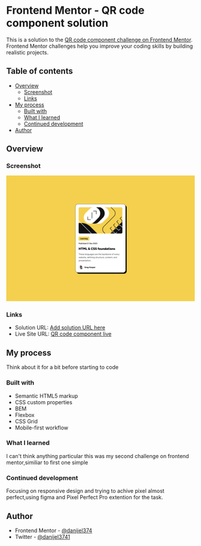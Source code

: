 # Frontend Mentor - QR code component solution

This is a solution to the [QR code component challenge on Frontend Mentor](https://www.frontendmentor.io/challenges/qr-code-component-iux_sIO_H). Frontend Mentor challenges help you improve your coding skills by building realistic projects.

## Table of contents

- [Overview](#overview)
  - [Screenshot](#screenshot)
  - [Links](#links)
- [My process](#my-process)
  - [Built with](#built-with)
  - [What I learned](#what-i-learned)
  - [Continued development](#continued-development)
- [Author](#author)

## Overview

### Screenshot

![screenshoot of the project](./screenshot.png)

### Links

- Solution URL: [Add solution URL here](https://www.frontendmentor.io/solutions/pixel-almost-perfect-blog-preview-card-bP5EjW7n-T)
- Live Site URL: [QR code component live](https://danijel374.github.io/fem-blog-preview-card/)

## My process

Think about it for a bit before starting to code

### Built with

- Semantic HTML5 markup
- CSS custom properties
- BEM
- Flexbox
- CSS Grid
- Mobile-first workflow

### What I learned

I can't think anything particular this was my second challenge on frontend mentor,similiar to first one simple

### Continued development

Focusing on responsive design and trying to achive pixel almost perfect,using figma and Pixel Perfect Pro extention for the task.

## Author

- Frontend Mentor - [@danijel374](https://www.frontendmentor.io/profile/danijel374)
- Twitter - [@danijel3741](https://www.twitter.com/danijel3741)
